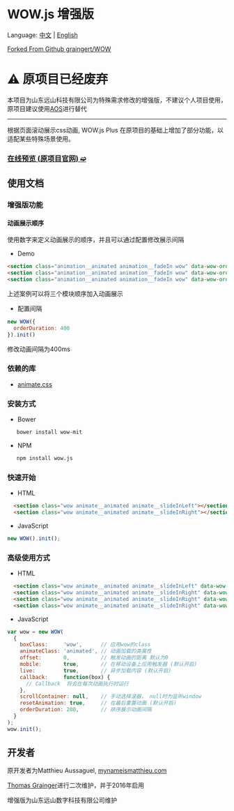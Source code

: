 # WOW.js 增强版

Language: [中文](README.md) | [English](README.en.md)

[Forked From Github graingert/WOW](https://github.com/graingert/wow)

# ⚠ 原项目已经废弃

本项目为山东远山科技有限公司为特殊需求修改的增强版，不建议个人项目使用，原项目建议使用[AOS](https://github.com/michalsnik/aos)进行替代

---

根据页面滚动展示css动画, WOW.js Plus 在原项目的基础上增加了部分功能，以适配某些特殊场景使用。

### [在线预览 (原项目官网) ➫](https://graingert.co.uk/WOW/)


## 使用文档

### 增强版功能

#### 动画展示顺序

使用数字来定义动画展示的顺序，并且可以通过配置修改展示间隔

- Demo

```html
<section class="animation__animated animation__fadeIn wow" data-wow-order="1"></section>
<section class="animation__animated animation__fadeIn wow" data-wow-order="2"></section>
<section class="animation__animated animation__fadeIn wow" data-wow-order="3"></section>
```

上述案例可以将三个模块顺序加入动画展示

- 配置间隔

```js
new WOW({
  orderDuration: 400
}).init()
```

修改动画间隔为400ms

### 依赖的库
- [animate.css](https://github.com/daneden/animate.css)

### 安装方式

- Bower

```bash
   bower install wow-mit
```

- NPM

```bash
   npm install wow.js
```

### 快速开始

- HTML

```html
  <section class="wow animate__animated animate__slideInLeft"></section>
  <section class="wow animate__animated animate__slideInRight"></section>
```

- JavaScript

```javascript
new WOW().init();
```

### 高级使用方式

- HTML

```html
  <section class="wow animate__animated animate__slideInLeft" data-wow-duration="2s" data-wow-delay="5s"></section>
  <section class="wow animate__animated animate__slideInRight" data-wow-offset="10"  data-wow-iteration="10"></section>
  <section class="wow animate__animated animate__slideInRight" data-wow-order="1"  data-wow-iteration="10"></section>
  <section class="wow animate__animated animate__slideInRight" data-wow-order="2"  data-wow-iteration="10"></section>
```

- JavaScript

```javascript
var wow = new WOW(
  {
    boxClass:     'wow',      // 应用wow的class
    animateClass: 'animated', // 动画加载的类属性
    offset:       0,          // 触发动画的距离 默认为0
    mobile:       true,       // 在移动设备上应用触发器 (默认开启)
    live:         true,       // 异步加载内容 (默认开启)
    callback:     function(box) {
      // Callback  将会在每次动画执行时运行
    },
    scrollContainer: null,    // 手动选择滚器， null时为监听window
    resetAnimation: true,     // 在最后重置动画 (默认开启)
    orderDuration: 200,       // 排序展示动画间隔
  }
);
wow.init();
```

## 开发者

原开发者为Matthieu Aussaguel, [mynameismatthieu.com](http://mynameismatthieu.com)

[Thomas Grainger](https://graingert.co.uk)进行二次维护，并于2016年启用

增强版为山东远山数字科技有限公司维护